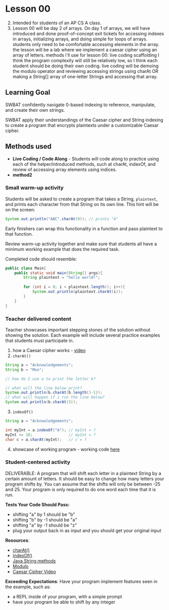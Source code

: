 # Lesson 00
2. Intended for students of an AP CS A class.
3. Lesson 00 will be day 2 of arrays. On day 1 of arrays, we will have introduced and done proof-of-concept exit tickets for accessing indexes in arrays, initializing arrays, and doing simple for loops of arrays. students only need to be comfortable accessing elements in the array. the lesson will be a lab where we implement a caesar cipher using an array of letters.
methods i'll use for lesson 00:
live coding
scaffolding
I think the program complexity will still be relatively low, so I think each student should be doing their own coding. live coding will be demoing the modulo operator and reviewing accessing strings using charAt OR making a String[] array of one-letter Strings and accessing that array.

## Learning Goal
SWBAT confidently navigate 0-based indexing to reference, manipulate, and create their own strings. 

SWBAT apply their understandings of the Caesar cipher and String indexing to create a program
that encrypts plaintexts under a customizable Caesar cipher.

## Methods used
- __Live Coding / Code Along__ - Students will code along to practice using each of the helper/introduced methods, such at charAt, indexOf, and review of accessing array elements using indices.
- __method2__


### Small warm-up activity
Students will be asked to create a program that takes a String, <code>plaintext</code>, and prints each character from that String on its own line. This hint will be on the screen:

```java
System.out.println("ABC".charAt(0)); // prints "A"
```

Early finishers can wrap this functionality in a function and pass plaintext to that function.

Review warm-up activity together and make sure that students all have a minimum working example that does the required task.

Completed code should resemble:
```java
public class Main{
    public static void main(String[] args){
        String plaintext = "hello world!";
        
        for (int i = 0; i < plaintext.length(); i++){
            System.out.println(plaintext.charAt(i));
        }
    }
}
```

### Teacher delivered content
Teacher showcases important stepping stones of the solution without showing the solution. Each example will include several practice examples that students must participate in.
1. how a Caesar cipher works - [video](https://www.youtube.com/watch?v=l6jqKRXSShI)
2. <code>charAt()</code>
```java
String a = "Acknowledgements";
String b = "Moo";

// how do I use a to print the letter k?

// what will the line below print?
System.out.println(b.charAt(b.length()-1));
// what will happen if i run the line below?
System.out.println(b.charAt(3));
```
3. <code>indexOf()</code>
```java
String a = "Acknowledgements";

int myInt = a.indexOf("A"); // myInt = ?
myInt += 10;                // myInt = ?
char c = a.charAt(myInt);   // c = ?
```
4. showcase of working program - working code [here](https://replit.com/@LuisCollado1/lesson0001#Solution00.java)


### Student-centered activity
DELIVERABLE:
A program that will shift each letter in a plaintext String by a certain amount of letters. It should be easy to change how many letters your program shifts by. You can assume that the shifts will only be between -25 and 25. Your program is only required to do one word each time that it is run.

__Tests Your Code Should Pass:__
- shifting "a" by 1 should be "b"
- shifting "b" by -1 should be "a"
- shifting "a" by -1 should be "z"
- plug your output back in as input and you should get your original input

__Resources__:
- [charAt()](https://www.w3schools.com/java/ref_string_charat.asp)
- [indexOf()](https://www.w3schools.com/java/ref_string_indexof.asp)
- [Java String methods](https://www.w3schools.com/java/java_ref_string.asp)
- [Modulo](https://www.javatpoint.com/java-modulo)
- [Caesar Cipher Video](https://www.youtube.com/watch?v=l6jqKRXSShI)


__Exceeding Expectations__:
Have your program implement features seen in the example, such as:
- a REPL inside of your program, with a simple prompt
- have your program be able to shift by any integer